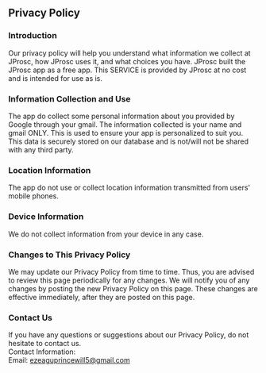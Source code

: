 Privacy Policy  
----------------

### Introduction  
Our privacy policy will help you understand what information we collect at JProsc, how JProsc uses it, and what choices you have.
JProsc built the JProsc app as a free app. This SERVICE is provided by JProsc at no cost and is intended for use as is.

### Information Collection and Use  
The app do collect some personal information about you provided by Google through your gmail. The information collected is your name and gmail ONLY. This is used to ensure your app is personalized to suit you. This data is securely stored on our database and is not/will not be shared with any third party. 

### Location Information  
The app do not use or collect location information transmitted from users' mobile phones.

### Device Information  
We do not collect information from your device in any case.

### Changes to This Privacy Policy  
We may update our Privacy Policy from time to time. Thus, you are advised to review this page periodically for any changes. We will notify you of any changes by posting the new Privacy Policy on this page. These changes are effective immediately, after they are posted on this page.  

### Contact Us  
If you have any questions or suggestions about our Privacy Policy, do not hesitate to contact us.  
Contact Information:  
Email: ezeaguprincewill5@gmail.com 

